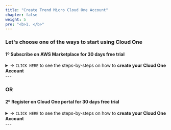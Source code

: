 ```yaml
---
title: "Create Trend Micro Cloud One Account"
chapter: false
weight: 5
pre: "<b>1. </b>"
---
```


### Let's choose one of the ways to start using Cloud One

#### 1º Subscribe on AWS Marketplace for 30 days free trial 

<details>
  <summary> -> <code>CLICK HERE</code> to see the steps-by-steps on how to <strong>create your Cloud One Account</strong> </summary>

{{% notice warning %}}
<p style='text-align: left;'>
<b>Don't subscribe for a free trial on your Cloud One account if you have an existing Cloud One account with a subscription or private offer in use.</b>
</p>
{{% /notice %}}

{{% notice tip %}}
<p style='text-align: left;'>
<b>If you have one existing Cloud One Account with a subscription in use, please create a new account into your current Cloud One login and then subscribe to the free trial for this new Cloud One Account.</b>
</p>
{{% /notice %}}


- **1.** Log in your AWS account: [AWS Console](https://console.aws.amazon.com/)

- **2.** Go to [AWS Marketplace Subscriptions - Trend Micro - Cloud One](https://aws.amazon.com/marketplace/pp/prodview-g232pyu6l55l4?trk=el_a134p000003yrYeAAI&trkCampaign=AWSMP_pdp_dev_x_dg&sc_channel=el&sc_campaign=el_awsmp_mult&sc_outcome=Marketplace), then click "Continue to Subscribe"
![subscribe](/images/subscribe1.png)

- **3.** Click on "Subscribe"
![subscribe](/images/subscribe2.png)

- **4.** You will need to click on Set Up Your Account to connect with your existing Cloud One account (without any current subscription) or create a new Cloud One Account.
![subscribe](/images/subscribe3.png)

- **5.** Login with your existing Cloud One account or Sign Up for a new account
![subscribe](/images/subscribe4.png)

- **6.** Fill up the form details and click Sign Up.
![C1C](/images/c1c_1.png)

- **7.** After you will see a message about your Sign Up in Cloud One.
![C1C](/images/c1c_2.png)

- **8.** Go to your mailbox from the email that you used to register in Cloud One and verify your registration from Cloud One. The email will look like the below example, you will just need to click Verify Email.
![C1C](/images/c1c_3.png)

- **9.** Now you will need to sign in to complete the verification process. 
![C1C](/images/c1c_4.png)

- **10.** Select the Account that you created and then click Go
![subscribe](/images/subscribe6.png)

- **11.** To make sure the subscription was enabled correctly, click on "Subscription Management"
![subscribe](/images/subscribe7.png)

- **12.** You will see that subscription shows as subscribed and the Subscription Type is AWS Marketplace. Perfect!! You are all set up.
![subscribe](/images/subscribe8.png)

</details>
---

### OR 

#### 2º Register on Cloud One portal for 30 days free trial

<details>
  <summary> -> <code>CLICK HERE</code> to see the steps-by-steps on how to <strong>create your Cloud One Account</strong> </summary>


**1.** Go to [Register for a free trial](https://cloudone.trendmicro.com/register), fill-up the form details and click Sign Up.
![C1C](/images/c1c_1.png)

**2.** After you will see a message about your Sign Up in Cloud One.

![C1C](/images/c1c_2.png)

**3.** Go to your mailbox from the email that you used to register in Cloud One and verify your registration from Cloud One. The email will look like the below example, you will just need to click Verify Email.

![C1C](/images/c1c_3.png)

**4.** Now you will need to sign in to complete the verification process. 

![C1C](/images/c1c_4.png)

**5.** You will need to create an Account Alias, in our case I'm using <code>Modernization_Workshop</code>,  after choose which region you would like to hosted your data from Cloud One, then click Continue.

![C1C](/images/c1c_5.png)

**6.** Choose the account that you just create and then click Go.

![C1C](/images/c1c_6.png)

**7.** Now you are log in Trend Micro Cloud One Platform 

![C1C](/images/c1c_7.png)

</details>
---
